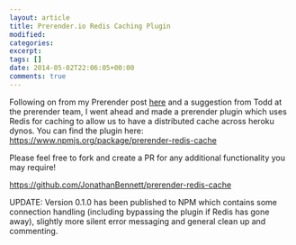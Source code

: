 ```yaml
---
layout: article
title: Prerender.io Redis Caching Plugin
modified:
categories:
excerpt:
tags: []
date: 2014-05-02T22:06:05+00:00
comments: true
---
```


Following on from my Prerender post [here](http://jonathanben.net/prerender-io-the-highs-and-lows/) and a suggestion from Todd at the prerender team, I went ahead and made a prerender plugin which uses Redis for caching to allow us to have a distributed cache across heroku dynos. You can find the plugin here: https://www.npmjs.org/package/prerender-redis-cache

Please feel free to fork and create a PR for any additional functionality you may require!

https://github.com/JonathanBennett/prerender-redis-cache

UPDATE:
Version 0.1.0 has been published to NPM which contains some connection handling (including bypassing the plugin if Redis has gone away), slightly more silent error messaging and general clean up and commenting.
